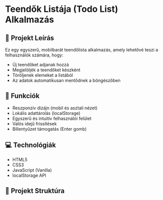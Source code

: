 # Teendők Listája (Todo List) Alkalmazás

## 📝 Projekt Leírás
Ez egy egyszerű, mobilbarát teendőlista alkalmazás, amely lehetővé teszi a felhasználók számára, hogy:
- Új teendőket adjanak hozzá
- Megjelöljék a teendőket készként
- Töröljenek elemeket a listából
- Az adatok automatikusan mentődnek a böngészőben

## 🚀 Funkciók
- Reszponzív dizájn (mobil és asztali nézet)
- Lokális adattárolás (localStorage)
- Egyszerű és intuitív felhasználói felület
- Valós idejű frissítések
- Billentyűzet támogatás (Enter gomb)

## 💻 Technológiák
- HTML5
- CSS3
- JavaScript (Vanilla)
- localStorage API

## 📁 Projekt Struktúra 